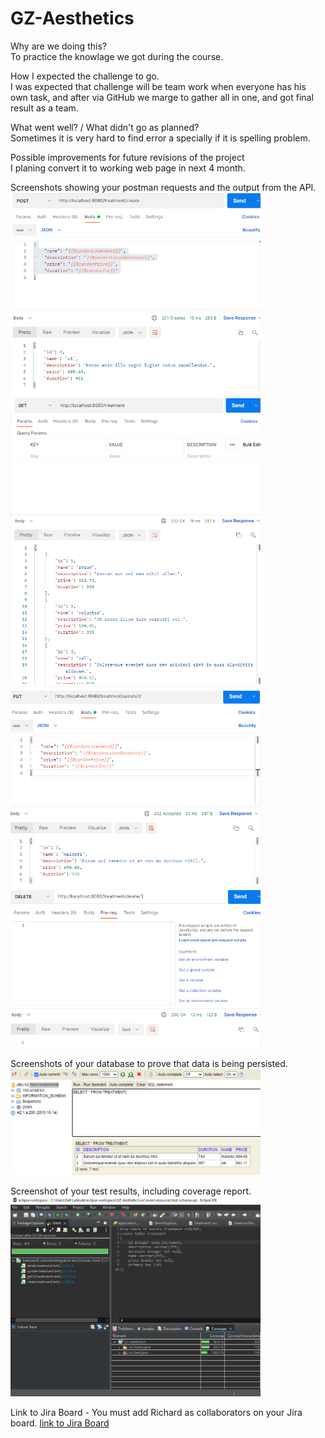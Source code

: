 # GZ-Aesthetics

Why are we doing this?<br>
To practice the knowlage we got during the course.

How I expected the challenge to go.<br>
I was expected that challenge will be team work when everyone has his own task, and after via GitHub we marge to gather all in one, and got final result as a team. 

What went well? / What didn't go as planned? <br>
Sometimes it is very hard to find error a specially if it is spelling problem. 

Possible improvements for future revisions of the project<br>
I planing convert it to working web page in next 4 month.

Screenshots showing your postman requests and the output from the API.
<br>
<img src="images/post.PNG" width="400">
<br>
<img src="images/get.PNG" width="400">
<br>
<img src="images/put.PNG" width="400">
<br>
<img src="images/delete.PNG" width="400">

Screenshots of your database to prove that data is being persisted.<br>
<img src="images/database.PNG" width="400">

Screenshot of your test results, including coverage report.<br> 
<img src="images/test.PNG" width="400">

Link to Jira Board - You must add Richard as collaborators on your Jira board. 
<a href="https://gz-aesthetics.atlassian.net/jira/software/projects/GE/boards/1">link to Jira Board</a>

